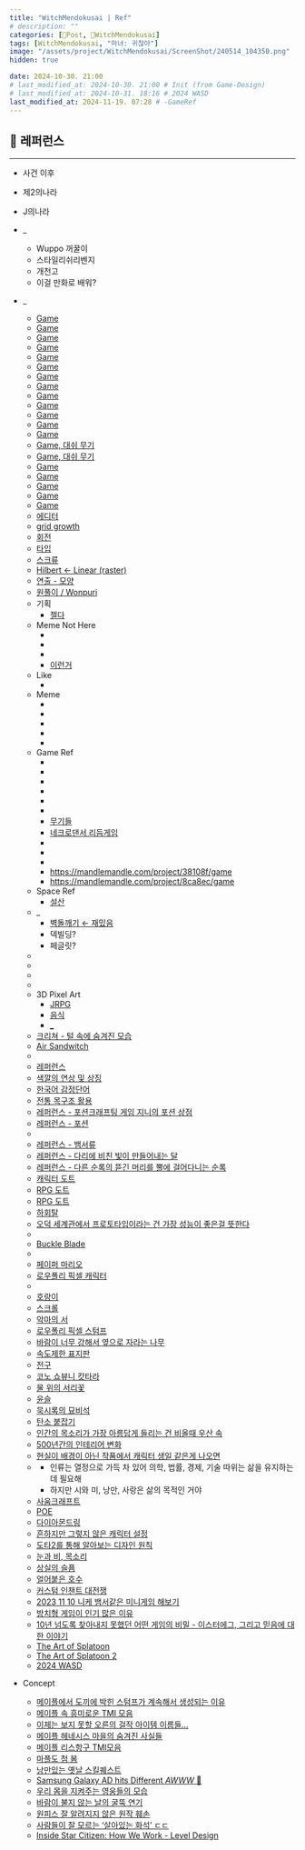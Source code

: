 ```yaml
---
title: "WitchMendokusai | Ref"
# description: ""
categories: [📀Post, 🥥WitchMendokusai]
tags: [WitchMendokusai, "마녀: 귀찮아"]
image: "/assets/project/WitchMendokusai/ScreenShot/240514_104350.png"
hidden: true

date: 2024-10-30. 21:00
# last_modified_at: 2024-10-30. 21:00 # Init (from Game-Design)
# last_modified_at: 2024-10-31. 18:16 # 2024 WASD
last_modified_at: 2024-11-19. 07:28 # -GameRef
---
```


## 📀 레퍼런스

---

- 사건 이후
- 제2의나라
- J의나라

- _
  - Wuppo 꺼꿀이
  - 스타일리쉬리벤지
  - 개천고
  - 이걸 만화로 배워?

- _
  - [Game](https://x.com/G_P_Art/status/1782718284724629843)
  - [Game](https://x.com/Wonpuri/status/1782771195827355704)
  - [Game](https://x.com/Gagonfe/status/1782079066046120243)
  - [Game](https://x.com/MadNukin/status/1781669150529581159)
  - [Game](https://x.com/KatanaDragon_/status/1781281503361564981)
  - [Game](https://x.com/asistersjourney/status/1781009955841036587)
  - [Game](https://x.com/Maytch/status/1773811174842224933)
  - [Game](https://x.com/arare_gc/status/1779905436118036841)
  - [Game](https://x.com/octo_rain_game/status/1771854474182611190)
  - [Game](https://x.com/TeamConcode/status/1771688655934857535)
  - [Game](https://x.com/SomethingClassc/status/1771617405459972537)
  - [Game](https://x.com/morikawa_satoru/status/1771372956473754022)
  - [Game](https://x.com/syake_3560/status/1771552734635831350)
  - [Game, 대쉬 무기](https://x.com/FriendlyFoeDev/status/1771585988688519362)
  - [Game, 대쉬 무기](https://x.com/YakobSoup/status/1771535638619111921)
  - [Game](https://x.com/FeatureKreep/status/1771508859024159046)
  - [Game](https://x.com/RunaRPG/status/1771576389793161328)
  - [Game](https://twitter.com/loopixelart/status/1633846358514991105?s=20)
  - [Game](https://x.com/Flatline_Studio/status/1740047016468926724)
  - [Game](https://x.com/MantisFRK/status/1755621517247795274)
  - [에디터](https://x.com/artofsully/status/1782059478185128354)
  - [grid growth](https://x.com/spacefillerart/status/1782610867340910829)
  - [회전](https://x.com/Rainmaker1973/status/1782332199922008127)
  - [타입](https://x.com/Light_88_/status/1781657335754109380)
  - [스크류](https://x.com/FeverDevJohnny/status/1781469390640230632)
  - [Hilbert ← Linear (raster)](https://x.com/iquilezles/status/1566938395653263360)
  - [연출 - 모양](https://x.com/HoldimProvae/status/1765684627468140627)
  - [원풀이 / Wonpuri](https://x.com/Wonpuri)
  - 기획
    - [젤다](https://twitter.com/WonSoRang/status/1658023932820357120?s=20)
  - Meme Not Here
    - [](https://twitter.com/mischiefanimals/status/1624094025547493381?s=20)
    - [](https://twitter.com/mischiefanimals/status/1634992387947896832?s=20)
    - [](https://twitter.com/mischiefanimals/status/1636740736153444354?s=20)
    - [이런거](https://twitter.com/336111/status/1631973583470882816?s=20)
  - Like
    - [](https://twitter.com/NoContextHumans/status/1656723211587813395?s=20)
  - Meme
    - [](https://twitter.com/mischiefanimals/status/1642199905534980100?s=20)
    - [](https://twitter.com/mischiefanimals/status/1627686200096980994?s=20)
    - [](https://twitter.com/mischiefanimals/status/1637202361260167169?s=20)
    - [](https://twitter.com/memesbreakcore/status/1554691889307291648?s=20)
    - [](https://twitter.com/memesbreakcore/status/1632520920932704256?s=20)
  - Game Ref
    - [](https://twitter.com/RevitaGame/status/1670904476729856001?s=20)
    - [](https://twitter.com/kindanicegames/status/1625041703081058304?s=20)
    - [](https://twitter.com/AlexandreKadri/status/1642439900631793665?s=20)
    - [](https://twitter.com/aniwarsofficial/status/1622718146942537728?s=20)
    - [](https://twitter.com/andre_mc/status/1641822004520026114?s=20)
    - [](https://x.com/RegalPigeon/status/1771541660825960513)
    - [무기들](https://x.com/BroseGross/status/1800190221826605208)
    - [네크로댄서 리듬게임](https://x.com/JazzyFuture/status/1803973018877587800)
    - [](https://x.com/denneko_yugi/status/1757325376513286181)
    - [](https://x.com/soyboygames/status/1763217562077208862)
    - [](https://x.com/zocklabs/status/1766783427808776572)
    - <https://mandlemandle.com/project/38108f/game>
    - <https://mandlemandle.com/project/8ca8ec/game>
  - Space Ref
    - [설산](https://x.com/ToolTravle/status/1621794441643319299?s=20)
  - _
    - [벽돌깨기 ← 재밌음](https://www.youtube.com/shorts/M3nVHQ3feT4)
    - 덱빌딩?
    - 페글릿?
  - [](https://youtu.be/gPyC_1Eknmg)
  - [](https://youtu.be/z_4M36LILEA)
  - [](https://youtu.be/je3phVcW1uQ)
  - [](https://youtu.be/r2tEXjZRLfk)
  - 3D Pixel Art
    - [JRPG](https://x.com/drattzy/status/1842981933007130819)
    - [음식](https://x.com/ahtisted/status/1845133256548630770)
    - [_](https://x.com/dragosha/status/1796069826588246054)
  - [크리쳐 - 털 속에 숨겨진 모습](https://x.com/maniani0122/status/1845389016046198954)
  - [Air Sandwitch](https://x.com/SOUPERiORart/status/1842999910964265371)
  - [](https://x.com/ruccho_vector/status/1685240752052338688)
  - [레퍼런스](https://x.com/ying0yi/status/1819583208520142896)
  - [색깔의 연상 및 상징](https://x.com/Ynseong60/status/1808781020109680926)
  - [한국어 감정단어](https://x.com/serious_in_uh/status/1805504899255615911)
  - [전통 목구조 활용](https://x.com/chokomuseu/status/1713012082155925545)
  - [레퍼런스 - 포션크래프팅 게임 지니의 포션 상점](https://x.com/tumblbug/status/1818229648490381750)
  - [레퍼런스 - 포션](https://x.com/RowanFuture/status/1814454358819647632)
  - [](https://x.com/coffinooo/status/1809491017101623672)
  - [레퍼런스 - 뱀서류](https://x.com/vascomarianoart/status/1814752683418657078)
  - [레퍼런스 - 다리에 비친 빛이 만들어내는 달](https://x.com/aestheticspost_/status/1817800975283007977)
  - [레퍼런스 - 다른 순록의 뜯긴 머리를 뿔에 걸어다니는 순록](https://x.com/AMAZlNGNATURE/status/1815131264610955461)
  - [캐릭터 도트](https://x.com/UltraZijon/status/1814168489101582408)
  - [RPG 도트](https://x.com/Jelimann/status/1812538821977751867)
  - [RPG 도트](https://x.com/WanderingSwordG/status/1810282690580455627)
  - [하회탈](https://x.com/linch_starryday/status/1812111513542623656)
  - [오덕 세계관에서 프로토타입이라는 건 가장 성능이 좋은걸 뜻한다](https://x.com/Hanguny/status/1812024982383611938)
  - [](https://x.com/Ynseong60/status/1806684786205049146)
  - [Buckle Blade](https://x.com/imcertly/status/1810208601547383105)
  - [](https://x.com/Irc14786149/status/1778044874786562061)
  - [페이퍼 마리오](https://x.com/0marUTG/status/1804239776846885310)
  - [로우폴리 픽셀 캐릭터](https://x.com/esukevi/status/1804181401106862252)
  - [](https://x.com/SqueakyArt/status/1795483741697257824)
  - [호랑이](https://x.com/GeGeGek_/status/1795396343412019579)
  - [스크롤](https://x.com/ShipwrightA/status/1794362785066889421)
  - [악마의 서](https://x.com/Indiedev_Hub/status/1794049725420744778)
  - [로우폴리 픽셀 스텀프](https://x.com/PeacedoveWum/status/1792478702997241863)
  - [바람이 너무 강해서 옆으로 자라는 나무](https://x.com/PT_CROW/status/1771708998523240832)
  - [속도제한 표지판](https://x.com/jjalgyejeong/status/1759200993152266493)
  - [전구](https://x.com/pwiny_/status/1754384361858932986)
  - [코노 쇼뷰니 캇타라](https://x.com/chu_ddino/status/1751284545373237383)
  - [물 위의 서리꽃](https://x.com/day_off_daying/status/1746093435835285750)
  - [윤슬](https://x.com/beanpicker/status/1746027886031888545)
  - [묵시록의 묘비석](https://x.com/pirata_ex/status/1701101371376955656)
  - [탄소 붙잡기](https://x.com/crazyclipsonly/status/1736519052183453942)
  - [인간의 목소리가 가장 아름답게 들리는 건 비올때 우산 속](https://x.com/Ynseong60/status/1724308155012907241)
  - [500년간의 인테리어 변화](https://x.com/WkfxjfrP/status/1732291925452226879)
  - [현실이 배경이 아닌 작품에서 캐릭터 생일 같은게 나오면](https://x.com/xel04/status/1822192484245537132)
  - [](https://x.com/ha3n4l/status/1827905829947023561)
    - 인류는 열정으로 가득 차 있어 의학, 법률, 경제, 기술 따위는 삶을 유지하는데 필요해
    - 하지만 시와 미, 낭만, 사랑은 삶의 목적인 거야
  - [사움크래프트](https://blog.naver.com/2hh8899/221117207618)
  - [POE](https://bbs.ruliweb.com/etcs/board/300780/read/49509489)
  - [다이아몬드링](https://youtu.be/dG9fdmiI_-s?si=m2rNeHLgYwYT_Xr4)
  - [흔하지만 그렇지 않은 캐릭터 설정](https://x.com/9zil9zilhi/status/1848289785204597137)
  - [도타2를 통해 알아보는 디자인 원칙](https://youtu.be/6KF1sFIJB3g?si=g2ho-pKIYtFpTj5o)
  - [눈과 비, 목소리](https://x.com/_somuch_blue/status/1845831011478749427)
  - [상실의 슬픔](https://x.com/cuddlylux__/status/1845830123569963034)
  - [얼어붙은 호수](https://youtu.be/8xLLj0HvAS8?si=SYHORwyiaNSE9JhZ)
  - [커스텀 인챈트 대전쟁](https://youtu.be/ZiSUGTGqaKA?si=-oZC0fIJZpT0ZGTj)
  - [2023 11 10 니케 뱀서같은 미니게임 해보기](https://youtu.be/7wmGHb8u-bA?si=J0GqaqXRP7CHSygQ)
  - [방치형 게임이 인기 많은 이유](https://youtu.be/S7uEGLtWh2c?si=zedduto40njO0QBD)
  - [10년 넘도록 찾아내지 못했던 어떤 게임의 비밀 - 이스터에그, 그리고 믿음에 대한 이야기](https://youtu.be/PuEsWmxXWRI?si=YPBJfTJbTUzyZcAU)
  - [The Art of Splatoon](https://archive.org/details/b03cf9e4-d43a-4969-a484-c1e1d9de94fb/page/n5/mode/2up)
  - [The Art of Splatoon 2](https://archive.org/details/the-art-of-splatoon-2/page/n27/mode/2up)
  - [2024 WASD](https://store.onstove.com/ko/store/2024wasd_public)

- Concept
  - [메이플에서 도끼에 박힌 스텀프가 계속해서 생성되는 이유](https://youtu.be/8kWiOrQoEIc?si=j1IYuUwidYiUanjU)
  - [메이플 속 흥미로운 TMI 모음](https://youtu.be/HJqJl27AWVU?si=HQzD5LtG7OhJSOmm)
  - [이제는 보지 못할 오른의 걸작 아이템 이름들...](https://youtu.be/3bDVWwLMSDk?si=8ZYe1mIJ2-v5NquL)
  - [메이플 헤네시스 마을의 숨겨진 사실들](https://youtu.be/k3xBEOcd6Oc?si=AzjNk8uDPVTakPOz)
  - [메이플 리스항구 TMI모음](https://youtu.be/Y_tIz0NENP0?si=Fs1-n9EqBqk-FKEp)
  - [마플도 첨 봄](https://youtu.be/UopYv-ZqcV0?si=ISkN8pkik_uiiT2F)
  - [낭만있는 옛날 스킬퀘스트](https://youtu.be/l4y3b5NF1zw?si=YTEpYfZaPp0yP6ED)
  - [Samsung Galaxy AD hits Different *AWWW* 🥹](https://youtu.be/9AJlU4gdKQw?si=mNDXqP8sNpGvEtDj)
  - [우리 몸을 지켜주는 영웅들의 모습](https://youtu.be/hcXgZctEldY?si=AoLWEllMq1P7LKSw)
  - [바람이 불지 않는 날의 굴뚝 연기](https://youtu.be/i8jpq6iTcKc?si=5H3T_wQJ5wftB2Ww)
  - [원피스 잘 알려지지 않은 원작 훼손](https://youtu.be/Xh0km6OLlrw?si=TFcjxZTqfszudctN)
  - [사람들이 잘 모르는 ‘살아있는 화석’ ㄷㄷ](https://youtu.be/MfbanTGhvsg?si=FfZLD-yJyuP2llpQ)
  - [Inside Star Citizen: How We Work - Level Design](https://youtu.be/IrGtP8HBwNo?si=RyvVVW6AksdeWpl0)
